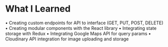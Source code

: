 # What I Learned 
• Creating custom endpoints for API to interface (GET, PUT, POST, DELETE)
• Creating modular components with the React library
• Integrating state storage with Redux
• Integrating Google Maps API for query params
• Cloudinary API integration for image uploading and storage 
